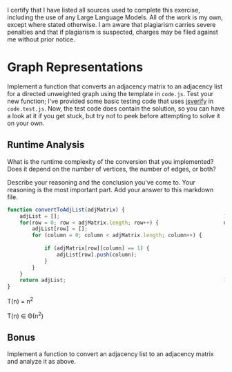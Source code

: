 I certify that I have listed all sources used to complete this exercise, including the use of any Large Language Models. All of the work is my own, except where stated otherwise. I am aware that plagiarism carries severe penalties and that if plagiarism is suspected, charges may be filed against me without prior notice.

# Graph Representations

Implement a function that converts an adjacency matrix to an adjacency list for
a directed unweighted graph using the template in `code.js`. Test your new
function; I've provided some basic testing code that uses
[jsverify](https://jsverify.github.io/) in `code.test.js`. Now, the test code
does contain the solution, so you can have a look at it if you get stuck, but
try not to peek before attempting to solve it on your own.

## Runtime Analysis

What is the runtime complexity of the conversion that you implemented? Does it
depend on the number of vertices, the number of edges, or both?

Describe your reasoning and the conclusion you've come to. Your reasoning is the
most important part. Add your answer to this markdown file.

```javascript
function convertToAdjList(adjMatrix) {
    adjList = [];                                                     1
    for(row = 0; row < adjMatrix.length; row++) {                     n    loops once for each row in matrix
        adjList[row] = [];                                              1
        for (column = 0; column < adjMatrix.length; column++) {         n  loops once for each column in matrix, inside first loop so combine for them to be n<sup>2</sup>
                                                                           highest order is n<sup>2</sup>, rest can be ignored.
            if (adjMatrix[row][column] == 1) {                            1
                adjList[row].push(column);                                1
            }
        }
    }
    return adjList;                                                   1
}
```

T(n) = n<sup>2</sup>

T(n) ∈ Θ(n<sup>2</sup>)


## Bonus

Implement a function to convert an adjacency list to an adjacency matrix and
analyze it as above.
